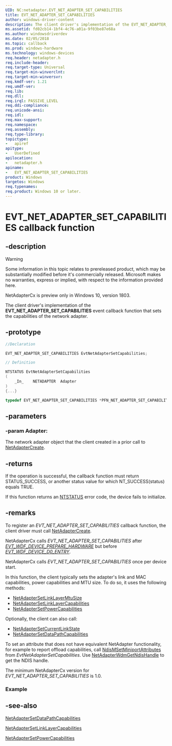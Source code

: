 ```yaml
---
UID: NC:netadapter.EVT_NET_ADAPTER_SET_CAPABILITIES
title: EVT_NET_ADAPTER_SET_CAPABILITIES
author: windows-driver-content
description: The client driver's implementation of the EVT_NET_ADAPTER_SET_CAPABILITIES event callback function that sets the capabilities of the network adapter.
ms.assetid: fd02cb14-1bf4-4c76-a01a-9f03be87e68a
ms.author: windowsdriverdev
ms.date: 02/05/2018
ms.topic: callback
ms.prod: windows-hardware
ms.technology: windows-devices
req.header: netadapter.h
req.include-header:
req.target-type: Universal
req.target-min-winverclnt:
req.target-min-winversvr:
req.kmdf-ver: 1.21
req.umdf-ver:
req.lib:
req.dll:
req.irql: PASSIVE_LEVEL
req.ddi-compliance:
req.unicode-ansi:
req.idl:
req.max-support:
req.namespace:
req.assembly:
req.type-library: 
topictype: 
-	apiref
apitype: 
-	UserDefined
apilocation: 
-	netadapter.h
apiname: 
-	EVT_NET_ADAPTER_SET_CAPABILITIES
product: Windows
targetos: Windows
req.typenames: 
req.product: Windows 10 or later.
---
```


# EVT_NET_ADAPTER_SET_CAPABILITIES callback function

## -description

> [!WARNING]
> Some information in this topic relates to prereleased product, which may be substantially modified before it's commercially released. Microsoft makes no warranties, express or implied, with respect to the information provided here.
>
> NetAdapterCx is preview only in Windows 10, version 1803.

The client driver's implementation of the **EVT_NET_ADAPTER_SET_CAPABILITIES** event callback function that sets the capabilities of the network adapter.

## -prototype

```c++
//Declaration

EVT_NET_ADAPTER_SET_CAPABILITIES EvtNetAdapterSetCapabilities; 

// Definition

NTSTATUS EvtNetAdapterSetCapabilities 
(
	_In_	NETADAPTER	Adapter
)
{...}

typedef EVT_NET_ADAPTER_SET_CAPABILITIES *PFN_NET_ADAPTER_SET_CAPABILITIES;

```

## -parameters

### -param Adapter: 
The network adapter object that the client created in a prior call to [NetAdapterCreate](nf-netadapter-netadaptercreate.md).


## -returns

If the operation is successful, the callback function must return STATUS_SUCCESS, or another status value for which NT_SUCCESS(status) equals TRUE.

If this function returns an [NTSTATUS](https://docs.microsoft.com/windows-hardware/drivers/kernel/ntstatus-values) error code, the device fails to initialize.

## -remarks

To register an *EVT_NET_ADAPTER_SET_CAPABILITIES* callback function, the client driver must call [NetAdapterCreate](nf-netadapter-netadaptercreate.md).

NetAdapterCx calls *EVT_NET_ADAPTER_SET_CAPABILITIES* after [*EVT_WDF_DEVICE_PREPARE_HARDWARE*](../wdfdevice/nc-wdfdevice-evt_wdf_device_prepare_hardware.md) but before [*EVT_WDF_DEVICE_D0_ENTRY*](../wdfdevice/nc-wdfdevice-evt_wdf_device_d0_entry.md).

NetAdapterCx calls *EVT_NET_ADAPTER_SET_CAPABILITIES* once per device start.

In this function, the client typically sets the adapter's link and MAC capabilities, power capabilities and MTU size. To do so, it uses the following methods:

- [NetAdapterSetLinkLayerMtuSize](nf-netadapter-netadaptersetlinklayermtusize.md) 
- [NetAdapterSetLinkLayerCapabilities](nf-netadapter-netadaptersetlinklayercapabilities.md)
- [NetAdapterSetPowerCapabilities](nf-netadapter-netadaptersetpowercapabilities.md)

Optionally, the client can also call:

- [NetAdapterSetCurrentLinkState](nf-netadapter-netadaptersetcurrentlinkstate.md)
- [NetAdapterSetDataPathCapabilities](nf-netadapter-netadaptersetdatapathcapabilities.md)

To set an attribute that does not have equivalent NetAdapter functionality, for example to report offload capabilities, call [NdisMSetMiniportAttributes](../ndis/nf-ndis-ndismsetminiportattributes.md) from *EvtNetAdapterSetCapabilities*. Use [NetAdapterWdmGetNdisHandle](nf-netadapter-netadapterwdmgetndishandle.md) to get the NDIS handle.

The minimum NetAdapterCx version for *EVT_NET_ADAPTER_SET_CAPABILITIES* is 1.0.

### Example



## -see-also

[NetAdapterSetDataPathCapabilities](nf-netadapter-netadaptersetdatapathcapabilities.md)

[NetAdapterSetLinkLayerCapabilities](nf-netadapter-netadaptersetlinklayercapabilities.md)

[NetAdapterSetPowerCapabilities](nf-netadapter-netadaptersetpowercapabilities.md)